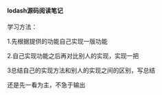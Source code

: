 #### lodash源码阅读笔记

学习方法：

1.先根据提供的功能自己实现一版功能

2.自己实现功能之后再对比别人的实现，实现一把

3总结自己的实现方法和别人的实现之间的区别，写总结



还是先一看为主，不急于输出

